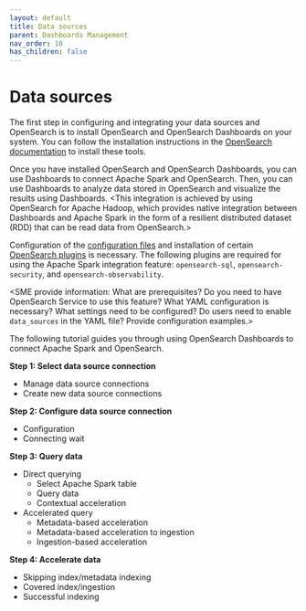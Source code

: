 ```yaml
---
layout: default
title: Data sources
parent: Dashboards Management
nav_order: 10
has_children: false
---
```


# Data sources

The first step in configuring and integrating your data sources and OpenSearch is to install OpenSearch and OpenSearch Dashboards on your system. You can follow the installation instructions in the [OpenSearch documentation]({{site.url}}{{site.baseurl}}/install-and-configure/index/) to install these tools.

Once you have installed OpenSearch and OpenSearch Dashboards, you can use Dashboards to connect Apache Spark and OpenSearch. Then, you can use Dashboards to analyze data stored in OpenSearch and visualize the results using Dashboards. <This integration is achieved by using OpenSearch for Apache Hadoop, which provides native integration between Dashboards and Apache Spark in the form of a resilient distributed dataset (RDD) that can be read data from OpenSearch.> 

Configuration of the [configuration files]({{site.url}}{{site.baseurl}}/install-and-configure/configuration/#configuration-file) and installation of certain [OpenSearch plugins]({{site.url}}{{site.baseurl}}/install-and-configure/plugins/) is necessary. The following plugins are required for using the Apache Spark integration feature: `opensearch-sql`, `opensearch-security`, and `opensearch-observability`. 

<SME provide information: What are prerequisites? Do you need to have OpenSearch Service to use this feature? What YAML configuration is necessary? What settings need to be configured? Do users need to enable `data_sources` in the YAML file? Provide configuration examples.>

The following tutorial guides you through using OpenSearch Dashboards to connect Apache Spark and OpenSearch. 

**Step 1: Select data source connection**

- Manage data source connections
- Create new data source connections

**Step 2: Configure data source connection**

- Configuration
- Connecting wait

**Step 3: Query data**

- Direct querying
    - Select Apache Spark table
    - Query data
    - Contextual acceleration
- Accelerated query
    - Metadata-based acceleration
    - Metadata-based acceleration to ingestion
    - Ingestion-based acceleration

**Step 4: Accelerate data**

- Skipping index/metadata indexing
- Covered index/ingestion
- Successful indexing
